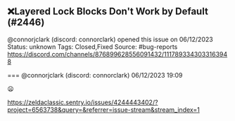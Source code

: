 ## ❌Layered Lock Blocks Don't Work by Default (#2446)
@connorjclark (discord: connorclark) opened this issue on 06/12/2023
Status: unknown
Tags: Closed,Fixed
Source: #bug-reports https://discord.com/channels/876899628556091432/1117893343033163948


=== @connorjclark (discord: connorclark) 06/12/2023 19:09

😦

https://zeldaclassic.sentry.io/issues/4244443402/?project=6563738&query=&referrer=issue-stream&stream_index=1
